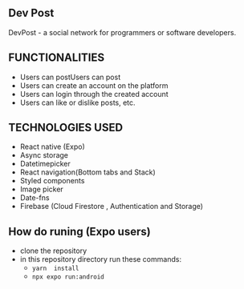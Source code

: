 ## Dev Post
DevPost - a social network for programmers or software developers.

## FUNCTIONALITIES
- Users can postUsers can post
- Users can create an account on the platform
- Users can login through the created account
- Users can like or dislike posts, etc.

## TECHNOLOGIES USED
- React native (Expo)
- Async storage
- Datetimepicker
- React navigation(Bottom tabs and Stack)
- Styled components
- Image picker
- Date-fns
- Firebase (Cloud Firestore , Authentication and Storage)


## How do runing (Expo users)
- clone the repository
- in this repository directory run these commands:
  - `yarn  install`
  - `npx expo run:android`





